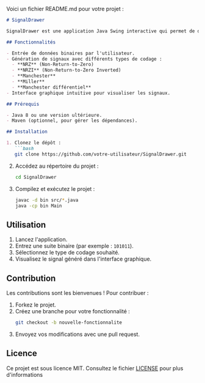 Voici un fichier README.md pour votre projet :

```markdown
# SignalDrawer

SignalDrawer est une application Java Swing interactive qui permet de dessiner des signaux numériques à partir d'une suite binaire entrée par l'utilisateur. Elle supporte plusieurs types de codage, notamment NRZ, NRZI, Manchester, Miller et Manchester différentiel.

## Fonctionnalités

- Entrée de données binaires par l'utilisateur.
- Génération de signaux avec différents types de codage :
  - **NRZ** (Non-Return-to-Zero)
  - **NRZI** (Non-Return-to-Zero Inverted)
  - **Manchester**
  - **Miller**
  - **Manchester différentiel**
- Interface graphique intuitive pour visualiser les signaux.

## Prérequis

- Java 8 ou une version ultérieure.
- Maven (optionnel, pour gérer les dépendances).

## Installation

1. Clonez le dépôt :
   ```bash
   git clone https://github.com/votre-utilisateur/SignalDrawer.git
   ```
2. Accédez au répertoire du projet :
   ```bash
   cd SignalDrawer
   ```
3. Compilez et exécutez le projet :
   ```bash
   javac -d bin src/*.java
   java -cp bin Main
   ```

## Utilisation

1. Lancez l'application.
2. Entrez une suite binaire (par exemple : `101011`).
3. Sélectionnez le type de codage souhaité.
4. Visualisez le signal généré dans l'interface graphique.


## Contribution

Les contributions sont les bienvenues ! Pour contribuer :
1. Forkez le projet.
2. Créez une branche pour votre fonctionnalité :
   ```bash
   git checkout -b nouvelle-fonctionnalite
   ```
3. Envoyez vos modifications avec une pull request.

## Licence

Ce projet est sous licence MIT. Consultez le fichier [LICENSE](LICENSE) pour plus d'informations

